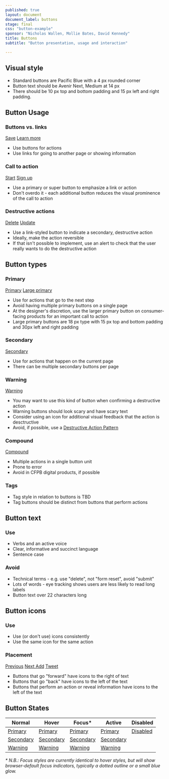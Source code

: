 ```yaml
---
published: true
layout: document
document_label: buttons
stage: final
css: "button-example"
sponsor: "Nicholas Wallen, Mollie Bates, David Kennedy"
title: Buttons
subtitle: "Button presentation, usage and interaction"

---
```


## Visual style
* Standard buttons are Pacific Blue with a 4 px rounded corner 
* Button text should be Avenir Next, Medium at 14 px 
* There should be 10 px top and bottom padding and 15 px left and right padding.


## Button Usage

### Buttons vs. links

<div class="guide-example">
    <a class="button" href="">Save</a>
    <a class="button button-link" href="">Learn more</a>
</div>

* Use buttons for actions
* Use links for going to another page or showing information

### Call to action

<div class="guide-example">
    <a class="button" href="">Start</a>
    <a class="button button-super" href="">Sign up</a>
</div>

* Use a primary or super button to emphasize a link or action
* Don't overdo it - each additional button reduces the visual prominence of the call to action 

### Destructive actions

<div class="guide-example">
    <a class="button button-link button-warning" href="">Delete</a>
    <a class="button" href="">Update</a>
</div>

* Use a link-styled button to indicate a secondary, destructive action
* Ideally, make the action reversible
* If that isn't possible to implement, use an alert to check that the user really wants to do the destructive action

## Button types

### Primary

<div class="guide-example">
    <a class="button" href="">Primary</a>
    <a class="button button-super" href="">Large primary</a>
</div>

* Use for actions that go to the next step
* Avoid having multiple primary buttons on a single page
* At the designer's discretion, use the larger primary button on consumer-facing products for an important call to
  action
* Large primary buttons are 18 px type with 15 px top and bottom padding and 30px left and right padding

### Secondary 

<div class="guide-example">
    <a class="button button-secondary" href="">Secondary</a>
</div>

* Use for actions that happen on the current page
* There can be multiple secondary buttons per page

### Warning 

<div class="guide-example">
    <a class="button button-warning button-icon" href=""><i class="icon-trash"><span class="jekyll-bug"></span></i> Warning</a>
</div>

* You may want to use this kind of button when confirming a destructive action
* Warning buttons should look scary and have scary text
* Consider using an icon for additional visual feedback that the action is desctructive
* Avoid, if possible, use a [Destructive Action Pattern](#destructive_actions)

### Compound 

<div class="guide-example">
    <div class="button-group">
        <a class="button" href="">Compound</a>
        <a class="button secondary-action" href=""><i class="icon-caret-down"><span class="jekyll-bug"></span></i></a>
    </div>
</div>

* Multiple actions in a single button unit
* Prone to error 
* Avoid in CFPB digital products, if possible

### Tags 
* Tag style in relation to buttons is TBD
* Tag buttons should be distinct from buttons that perform actions


## Button text

### Use
* Verbs and an active voice
* Clear, informative and succinct language
* Sentence case

### Avoid
* Technical terms - e.g. use "delete", not "form reset", avoid "submit"
* Lots of words - eye tracking shows users are less likely to read long labels
* Button text over 22 characters long

## Button icons

### Use
* Use (or don't use) icons consistently 
* Use the same icon for the same action 

### Placement

<div class="guide-example">
    <a class="button button-icon" href=""><i class="icon-chevron-left"><span class="jekyll-bug"></span></i> Previous</a>
    <a class="button button-icon" href="">Next <i class="icon-chevron-right"><span class="jekyll-bug"></span></i></a>
    <a class="button button-icon" href=""><i class="icon-plus"><span class="jekyll-bug"></span></i> Add</a>
    <a class="button button-icon" href=""><i class="icon-twitter"><span class="jekyll-bug"></span></i> Tweet</a>
</div>

* Buttons that go "forward" have icons to the right of text
* Buttons that go "back" have icons to the left of the text
* Buttons that perform an action or reveal information have icons to the left of the text

## Button States

| Normal | Hover | Focus\* | Active | Disabled |
| ------ | ----- | ------ | ------ | -------- |
<div class="guide-example"><a class="button" href="">Primary</a></div> | <div class="guide-example"><a class="button hover" href="">Primary</a></div> | <div class="guide-example"><a class="button focus" href="">Primary</a></div> | <div class="guide-example"><a class="button active" href="">Primary</a></div> | <div class="guide-example"><a class="button button-disabled" href="">Disabled</a></div>
<div class="guide-example"><a class="button button-secondary" href="">Secondary</a></div> | <div class="guide-example"><a class="button button-secondary hover" href="">Secondary</a></div> | <div class="guide-example"><a class="button button-secondary focus" href="">Secondary</a></div> | <div class="guide-example"><a class="button button-secondary active" href="">Secondary</a></div> | <div></div>
<div class="guide-example"><a class="button button-warning button-icon" href=""><i class="icon-warning-sign"><span class="jekyll-bug"></span></i> Warning</a></div> | <div class="guide-example"><a class="button button-warning button-icon hover" href=""><i class="icon-warning-sign"><span class="jekyll-bug"></span></i> Warning</a></div> | <div class="guide-example"><a class="button button-warning button-icon focus" href=""><i class="icon-warning-sign"><span class="jekyll-bug"></span></i> Warning</a></div> | <div class="guide-example"><a class="button button-warning button-icon active" href=""><i class="icon-warning-sign"><span class="jekyll-bug"></span></i> Warning</a></div> | <div></div>

_* N.B.: Focus styles are currently identical to hover styles, but will show browser-default focus indicators,
typically a dotted outline or a small blue glow._
